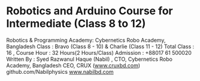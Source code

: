 # Robotics and Arduino Course for Intermediate (Class 8 to 12)


Robotics & Programming
Academy: Cybernetics Robo Academy, Bangladesh
Class : Bravo (Class 8 - 10) & Charlie (Class 11 - 12)
Total Class : 16 , Course Hour : 32 Hours(2 Hours/Class)
Admission : +88017 61 500020
Written By :
Syed Razwanul Haque (Nabil) ,
CTO, Cybernetics Robo Academy, Bangladesh
CEO, CRUX (www.cruxbd.com)
github.com/Nabilphysics
www.nabilbd.com 
